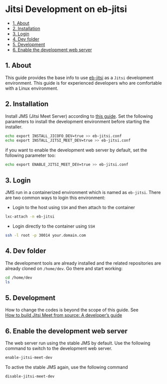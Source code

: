 Jitsi Development on eb-jitsi
=============================

- [1. About](#1-about)
- [2. Installation](#2-installation)
- [3. Login](#3-login)
- [4. Dev folder](#4-dev-folder)
- [5. Development](#5-development)
- [6. Enable the development web server](#6-enable-the-development-web-server)

## 1. About
This guide provides the base info to use [eb-jitsi](jitsi_cluster.md) as a
`Jitsi` development environment. This guide is for experienced developers who
are comfortable with a Linux environment.

## 2. Installation
Install JMS (Jitsi Meet Server) according to [this guide](jitsi_cluster.md).
Set the following parameters to install the development environment before
starting the installer.

```bash
echo export INSTALL_JICOFO_DEV=true >> eb-jitsi.conf
echo export INSTALL_JITSI_MEET_DEV=true >> eb-jitsi.conf
```

if you want to enable the development web server by default, set the following
parameter too:

```bash
echo export ENABLE_JITSI_MEET_DEV=true >> eb-jitsi.conf
```

## 3. Login
JMS run in a containerized environment which is named as `eb-jitsi`. There are
two common ways to login this environment:

* Login to the host using `SSH` and then attach to the container

```bash
lxc-attach -n eb-jitsi
```

* Login directly to the container using `SSH`

```bash
ssh -l root -p 30014 your.domain.com
```

## 4. Dev folder
The development tools are already installed and the related repositories are
already cloned on `/home/dev`. Go there and start working:

```bash
cd /home/dev
ls
```

## 5. Development
How to change the codes is beyond the scope of this guide. See   
[How to build Jitsi Meet from source: A developer’s guide](https://community.jitsi.org/t/how-to-how-to-build-jitsi-meet-from-source-a-developers-guide/75422)

## 6. Enable the development web server
The web server run using the stable JMS by default. Use the following command
to switch to the development web server.

```bash
enable-jitsi-meet-dev
```

To active the stable JMS again, use the following command

```bash
disable-jitsi-meet-dev
```

